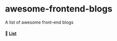 # awesome-frontend-blogs
A list of awesome front-end blogs

#### 📒 [List](https://github.com/peelar/awesome-frontend-blogs/blob/main/list.md)
